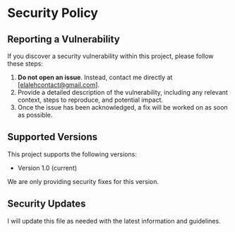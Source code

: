 # Security Policy

## Reporting a Vulnerability

If you discover a security vulnerability within this project, please follow these steps:

1. **Do not open an issue**. Instead, contact me directly at [elalehcontact@gmail.com].
2. Provide a detailed description of the vulnerability, including any relevant context, steps to reproduce, and potential impact.
3. Once the issue has been acknowledged, a fix will be worked on as soon as possible.

## Supported Versions

This project supports the following versions:

- Version 1.0 (current)

We are only providing security fixes for this version.

## Security Updates

I will update this file as needed with the latest information and guidelines.
